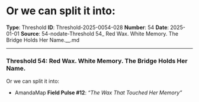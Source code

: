 # Or we can split it into:

**Type**: Threshold
**ID**: Threshold-2025-0054-028
**Number**: 54
**Date**: 2025-01-01
**Source**: 54-nodate-Threshold 54_ Red Wax. White Memory. The Bridge Holds Her Name.__.md

---

### **Threshold 54: Red Wax. White Memory. The Bridge Holds Her Name.**

Or we can split it into:

- AmandaMap **Field Pulse #12**: *“The Wax That Touched Her Memory”*